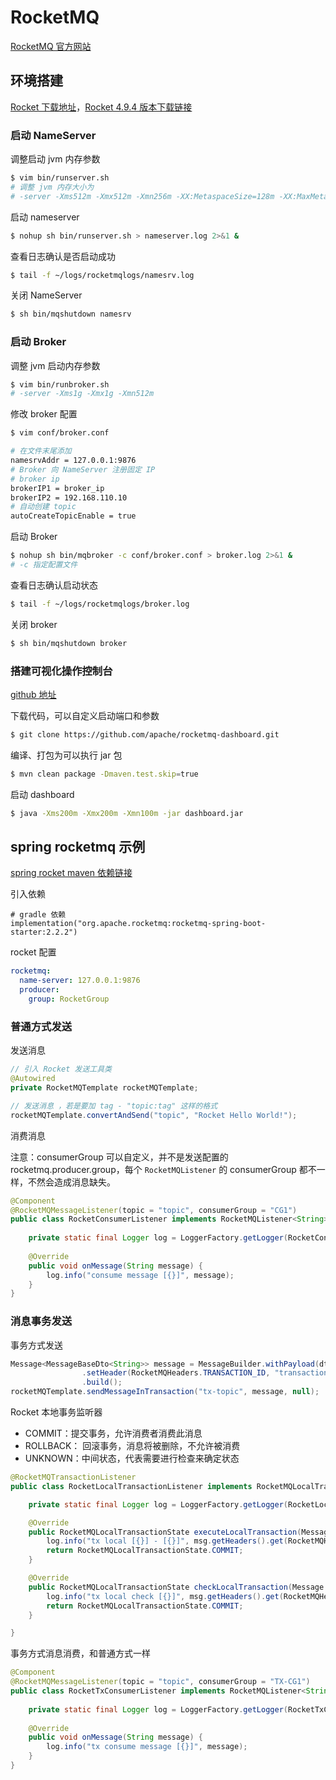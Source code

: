 # RocketMQ

[RocketMQ 官方网站](https://rocketmq.apache.org/) 

## 环境搭建

[Rocket 下载地址](https://rocketmq.apache.org/download)，[Rocket 4.9.4 版本下载链接](https://archive.apache.org/dist/rocketmq/4.9.4/rocketmq-all-4.9.4-bin-release.zip)

### 启动 NameServer

调整启动 jvm 内存参数

```bash
$ vim bin/runserver.sh
# 调整 jvm 内存大小为
# -server -Xms512m -Xmx512m -Xmn256m -XX:MetaspaceSize=128m -XX:MaxMetaspaceSize=320m
```

启动 nameserver

```bash
$ nohup sh bin/runserver.sh > nameserver.log 2>&1 &
```

查看日志确认是否启动成功

```bash
$ tail -f ~/logs/rocketmqlogs/namesrv.log
```

关闭 NameServer

```bash
$ sh bin/mqshutdown namesrv
```

### 启动 Broker

调整 jvm 启动内存参数

```bash
$ vim bin/runbroker.sh
# -server -Xms1g -Xmx1g -Xmn512m
```

修改 broker 配置

```bash
$ vim conf/broker.conf

# 在文件末尾添加
namesrvAddr = 127.0.0.1:9876
# Broker 向 NameServer 注册固定 IP
# broker ip
brokerIP1 = broker_ip
brokerIP2 = 192.168.110.10
# 自动创建 topic
autoCreateTopicEnable = true
```

启动 Broker

```bash
$ nohup sh bin/mqbroker -c conf/broker.conf > broker.log 2>&1 &
# -c 指定配置文件
```

查看日志确认启动状态

```bash
$ tail -f ~/logs/rocketmqlogs/broker.log
```

关闭 broker

```bash
$ sh bin/mqshutdown broker
```

### 搭建可视化操作控制台

[github 地址](https://github.com/apache/rocketmq-dashboard)

下载代码，可以自定义启动端口和参数

```bash
$ git clone https://github.com/apache/rocketmq-dashboard.git
```

编译、打包为可以执行 jar 包

```bash
$ mvn clean package -Dmaven.test.skip=true
```

启动 dashboard

```bash
$ java -Xms200m -Xmx200m -Xmn100m -jar dashboard.jar
```

## spring rocketmq 示例

[spring rocket maven 依赖链接](https://mvnrepository.com/artifact/org.apache.rocketmq/rocketmq-spring-boot-starter)

引入依赖

```
# gradle 依赖
implementation("org.apache.rocketmq:rocketmq-spring-boot-starter:2.2.2")
```

rocket 配置

```yaml
rocketmq:
  name-server: 127.0.0.1:9876
  producer:
    group: RocketGroup
```

### 普通方式发送

发送消息

```java
// 引入 Rocket 发送工具类
@Autowired
private RocketMQTemplate rocketMQTemplate;

// 发送消息 ，若是要加 tag - "topic:tag" 这样的格式
rocketMQTemplate.convertAndSend("topic", "Rocket Hello World!");
```

消费消息

注意：consumerGroup 可以自定义，并不是发送配置的 rocketmq.producer.group，每个 `RocketMQListener` 的 consumerGroup 都不一样，不然会造成消息缺失。

```java
@Component
@RocketMQMessageListener(topic = "topic", consumerGroup = "CG1")
public class RocketConsumerListener implements RocketMQListener<String> {
    
    private static final Logger log = LoggerFactory.getLogger(RocketConsumerListener.class);
    
    @Override
    public void onMessage(String message) {
        log.info("consume message [{}]", message);
    }
}
```

### 消息事务发送

事务方式发送

```java
Message<MessageBaseDto<String>> message = MessageBuilder.withPayload(dto)
                .setHeader(RocketMQHeaders.TRANSACTION_ID, "transactionId")
                .build();
rocketMQTemplate.sendMessageInTransaction("tx-topic", message, null);
```

Rocket 本地事务监听器

- COMMIT：提交事务，允许消费者消费此消息
- ROLLBACK： 回滚事务，消息将被删除，不允许被消费
- UNKNOWN：中间状态，代表需要进行检查来确定状态

```java
@RocketMQTransactionListener
public class RocketLocalTransactionListener implements RocketMQLocalTransactionListener {

    private static final Logger log = LoggerFactory.getLogger(RocketLocalTransactionListener.class);

    @Override
    public RocketMQLocalTransactionState executeLocalTransaction(Message msg, Object arg) {
        log.info("tx local [{}] - [{}]", msg.getHeaders().get(RocketMQHeaders.TRANSACTION_ID), arg);
        return RocketMQLocalTransactionState.COMMIT;
    }

    @Override
    public RocketMQLocalTransactionState checkLocalTransaction(Message msg) {
        log.info("tx local check [{}]", msg.getHeaders().get(RocketMQHeaders.TRANSACTION_ID));
        return RocketMQLocalTransactionState.COMMIT;
    }

}
```

事务方式消息消费，和普通方式一样

```java
@Component
@RocketMQMessageListener(topic = "topic", consumerGroup = "TX-CG1")
public class RocketTxConsumerListener implements RocketMQListener<String> {
    
    private static final Logger log = LoggerFactory.getLogger(RocketTxConsumerListener.class);
    
    @Override
    public void onMessage(String message) {
        log.info("tx consume message [{}]", message);
    }
}
```

